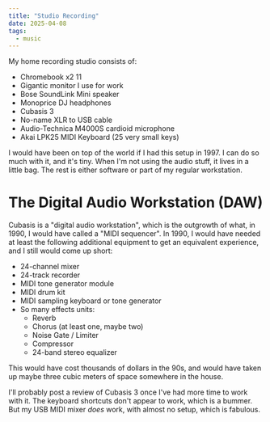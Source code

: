 ```yaml
---
title: "Studio Recording"
date: 2025-04-08
tags:
  - music
---
```


My home recording studio consists of:

* Chromebook x2 11
* Gigantic monitor I use for work
* Bose SoundLink Mini speaker
* Monoprice DJ headphones
* Cubasis 3
* No-name XLR to USB cable
* Audio-Technica M4000S cardioid microphone
* Akai LPK25 MIDI Keyboard (25 very small keys)

I would have been on top of the world if I had this setup in 1997.
I can do so much with it, and it's tiny.
When I'm not using the audio stuff, it lives in a little bag.
The rest is either software or part of my regular workstation.


# The Digital Audio Workstation (DAW)

Cubasis is a "digital audio workstation",
which is the outgrowth of what, in 1990,
I would have called a "MIDI sequencer".
In 1990, I would have needed at least the following additional equipment to get an equivalent experience,
and I still would come up short:

* 24-channel mixer
* 24-track recorder
* MIDI tone generator module
* MIDI drum kit
* MIDI sampling keyboard or tone generator
* So many effects units:
  * Reverb
  * Chorus (at least one, maybe two)
  * Noise Gate / Limiter
  * Compressor
  * 24-band stereo equalizer

This would have cost thousands of dollars in the 90s, 
and would have taken up maybe three cubic meters of space somewhere in the house.

I'll probably post a review of Cubasis 3 once I've had more time to work with it.
The keyboard shortcuts don't appear to work, which is a bummer.
But my USB MIDI mixer *does* work, with almost no setup, which is fabulous.
